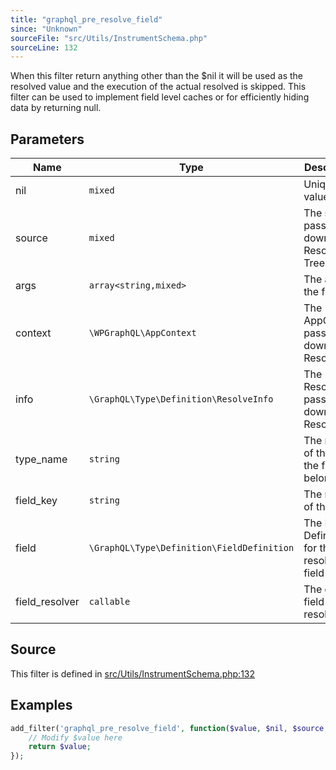 ```yaml
---
title: "graphql_pre_resolve_field"
since: "Unknown"
sourceFile: "src/Utils/InstrumentSchema.php"
sourceLine: 132
---
```



When this filter return anything other than the $nil it will be used as the resolved value
and the execution of the actual resolved is skipped. This filter can be used to implement
field level caches or for efficiently hiding data by returning null.

## Parameters

| Name | Type | Description |
|------|------|-------------|
| nil | `mixed` | Unique nil value |
| source | `mixed` | The source passed down the Resolve Tree |
| args | `array<string,mixed>` | The args for the field |
| context | `\WPGraphQL\AppContext` | The AppContext passed down the ResolveTree |
| info | `\GraphQL\Type\Definition\ResolveInfo` | The ResolveInfo passed down the ResolveTree |
| type_name | `string` | The name of the type the fields belong to |
| field_key | `string` | The name of the field |
| field | `\GraphQL\Type\Definition\FieldDefinition` | The Field Definition for the resolving field |
| field_resolver | `callable` | The default field resolver |




## Source

This filter is defined in [src/Utils/InstrumentSchema.php:132](https://github.com/wp-graphql/wp-graphql/blob/develop/src/Utils/InstrumentSchema.php#L132)


## Examples

```php
add_filter('graphql_pre_resolve_field', function($value, $nil, $source, $args, $context, $info, $type_name, $field_key, $field, $field_resolver) {
    // Modify $value here
    return $value;
});
```